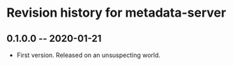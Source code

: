 # Revision history for metadata-server

## 0.1.0.0 -- 2020-01-21

* First version. Released on an unsuspecting world.
